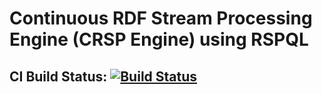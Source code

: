 # Continuous RDF Stream Processing Engine (CRSP Engine) using RSPQL

## CI Build Status: [![Build Status](https://travis-ci.org/FraserBrown/CRSP-Engine.svg?branch=master)](https://travis-ci.org/FraserBrown/CRSP-Engine)